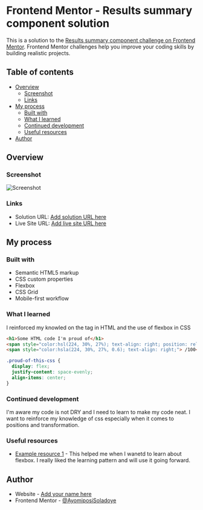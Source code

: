 # Frontend Mentor - Results summary component solution

This is a solution to the [Results summary component challenge on Frontend Mentor](https://www.frontendmentor.io/challenges/results-summary-component-CE_K6s0maV). Frontend Mentor challenges help you improve your coding skills by building realistic projects. 

## Table of contents

- [Overview](#overview)
  - [Screenshot](#screenshot)
  - [Links](#links)
- [My process](#my-process)
  - [Built with](#built-with)
  - [What I learned](#what-i-learned)
  - [Continued development](#continued-development)
  - [Useful resources](#useful-resources)
- [Author](#author)


## Overview


### Screenshot

![Screenshot](./screenshot.png)


### Links

- Solution URL: [Add solution URL here](https://your-solution-url.com)
- Live Site URL: [Add live site URL here](https://your-live-site-url.com)

## My process

### Built with

- Semantic HTML5 markup
- CSS custom properties
- Flexbox
- CSS Grid
- Mobile-first workflow



### What I learned
I reinforced my knowled on the<span> tag in HTML and the use of flexbox in CSS


```html
<h1>Some HTML code I'm proud of</h1>
<span style="color:hsl(224, 30%, 27%); text-align: right; position: relative; left: 20px;">80</span>
<span style="color:hsla(224, 30%, 27%, 0.6); text-align: right;"> /100</span>
```
```css
.proud-of-this-css {
  display: flex;
  justify-content: space-evenly;
  align-items: center;
}
```

### Continued development
I'm aware my code is not DRY and I need to learn to make my code neat.
I want to reinforce my knowledge of css especially when it comes to positions and transformation.


### Useful resources

- [Example resource 1](https://www.w3schools.com) - This helped me when I wanetd to learn about flexbox. I really liked the learning pattern and will use it going forward.

## Author

- Website - [Add your name here](https://www.your-site.com)
- Frontend Mentor - [@AyomiposiSoladoye](https://www.frontendmentor.io/profile/yourusername)


